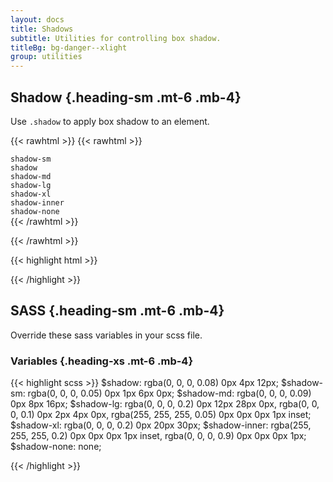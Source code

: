 ```yaml
---
layout: docs
title: Shadows
subtitle: Utilities for controlling box shadow.
titleBg: bg-danger--xlight
group: utilities
---
```


## Shadow {.heading-sm .mt-6 .mb-4}

Use `.shadow` to apply box shadow to an element.

{{< rawhtml >}}
{{< rawhtml >}}
<div class="d-flex flex-items-center gap-8 mt-8">
	<div class="d-flex flex-column flex-items-center gap-2">
		<code>shadow-sm</code>
		<span class="rounded width-6 height-6 shadow-sm"></span>
	</div>
	<div class="d-flex flex-column flex-items-center gap-2">
		<code>shadow</code>
		<span class="rounded width-6 height-6 shadow"></span>
	</div>
	<div class="d-flex flex-column flex-items-center gap-2">
		<code>shadow-md</code>
		<span class="rounded width-6 height-6 shadow-md"></span>
	</div>
	<div class="d-flex flex-column flex-items-center gap-2">
		<code>shadow-lg</code>
		<span class="rounded width-6 height-6 shadow-lg"></span>
	</div>
	<div class="d-flex flex-column flex-items-center gap-2">
		<code>shadow-xl</code>
		<span class="rounded width-6 height-6 shadow-xl"></span>
	</div>	
	<div class="d-flex flex-column flex-items-center gap-2">
		<code>shadow-inner</code>
		<span class="rounded width-6 height-6 shadow-inner"></span>
	</div>
	<div class="d-flex flex-column flex-items-center gap-2">
		<code>shadow-none</code>
		<span class="box rounded width-6 height-6 shadow-none"></span>
	</div>
</div>
{{< /rawhtml >}}

{{< /rawhtml >}}

{{< highlight html >}}
<div class="rounded width-6 height-6 shadow-sm"></div>
<div class="rounded width-6 height-6 shadow"></div>
<div class="rounded width-6 height-6 shadow-md"></div>
<div class="rounded width-6 height-6 shadow-lg"></div>
<div class="rounded width-6 height-6 shadow-xl"></div>
<div class="rounded width-6 height-6 shadow-inner"></div>
<div class="box rounded width-6 height-6 shadow-none"></div>
{{< /highlight >}}

##  SASS {.heading-sm .mt-6 .mb-4}
Override these sass variables in your scss file.

###  Variables {.heading-xs .mt-6 .mb-4}

{{< highlight scss >}}
	$shadow: 				rgba(0, 0, 0, 0.08) 0px 4px 12px;
	$shadow-sm: 		rgba(0, 0, 0, 0.05) 0px 1px 6px 0px;
	$shadow-md: 		rgba(0, 0, 0, 0.09) 0px 8px 16px;
	$shadow-lg: 		rgba(0, 0, 0, 0.2) 0px 12px 28px 0px,
									rgba(0, 0, 0, 0.1) 0px 2px 4px 0px,
									rgba(255, 255, 255, 0.05) 0px 0px 0px 1px inset;
	$shadow-xl: 		rgba(0, 0, 0, 0.2) 0px 20px 30px;
	$shadow-inner:	rgba(255, 255, 255, 0.2) 0px 0px 0px 1px inset,
									rgba(0, 0, 0, 0.9) 0px 0px 0px 1px;
	$shadow-none: 	none;

{{< /highlight >}}